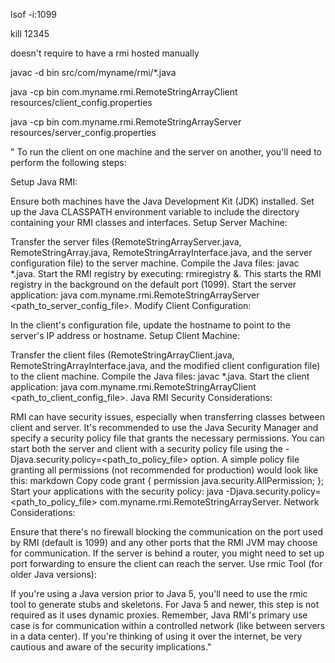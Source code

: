 lsof -i:1099   

kill 12345

doesn't require to have a rmi hosted manually

javac -d bin src/com/myname/rmi/*.java    

java -cp bin com.myname.rmi.RemoteStringArrayClient resources/client_config.properties

java -cp bin com.myname.rmi.RemoteStringArrayServer resources/server_config.properties

"
To run the client on one machine and the server on another, you'll need to perform the following steps:

Setup Java RMI:

Ensure both machines have the Java Development Kit (JDK) installed.
Set up the Java CLASSPATH environment variable to include the directory containing your RMI classes and interfaces.
Setup Server Machine:

Transfer the server files (RemoteStringArrayServer.java, RemoteStringArray.java, RemoteStringArrayInterface.java, and the server configuration file) to the server machine.
Compile the Java files: javac *.java.
Start the RMI registry by executing: rmiregistry &. This starts the RMI registry in the background on the default port (1099).
Start the server application: java com.myname.rmi.RemoteStringArrayServer <path_to_server_config_file>.
Modify Client Configuration:

In the client's configuration file, update the hostname to point to the server's IP address or hostname.
Setup Client Machine:

Transfer the client files (RemoteStringArrayClient.java, RemoteStringArrayInterface.java, and the modified client configuration file) to the client machine.
Compile the Java files: javac *.java.
Start the client application: java com.myname.rmi.RemoteStringArrayClient <path_to_client_config_file>.
Java RMI Security Considerations:

RMI can have security issues, especially when transferring classes between client and server. It's recommended to use the Java Security Manager and specify a security policy file that grants the necessary permissions.
You can start both the server and client with a security policy file using the -Djava.security.policy=<path_to_policy_file> option.
A simple policy file granting all permissions (not recommended for production) would look like this:
markdown
Copy code
grant {
permission java.security.AllPermission;
};
Start your applications with the security policy: java -Djava.security.policy=<path_to_policy_file> com.myname.rmi.RemoteStringArrayServer.
Network Considerations:

Ensure that there's no firewall blocking the communication on the port used by RMI (default is 1099) and any other ports that the RMI JVM may choose for communication.
If the server is behind a router, you might need to set up port forwarding to ensure the client can reach the server.
Use rmic Tool (for older Java versions):

If you're using a Java version prior to Java 5, you'll need to use the rmic tool to generate stubs and skeletons. For Java 5 and newer, this step is not required as it uses dynamic proxies.
Remember, Java RMI's primary use case is for communication within a controlled network (like between servers in a data center). If you're thinking of using it over the internet, be very cautious and aware of the security implications."